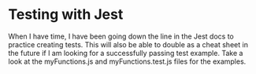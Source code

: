 # Testing with Jest

When I have time, I have been going down the line in the Jest docs to practice creating tests. This will also be able to double as a cheat sheet in the future if I am looking for a successfully passing test example. Take a look at the myFunctions.js and myFunctions.test.js files for the examples.
